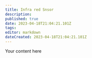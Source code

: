 ```yaml
---
title: Infra red Snsor
description: 
published: true
date: 2023-04-18T21:04:21.101Z
tags: 
editor: markdown
dateCreated: 2023-04-18T21:04:21.101Z
---
```



Your content here